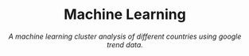 <div align="center">
    <h1>Machine Learning</h1>
    <i>A machine learning cluster analysis of different countries using google trend data. </i>
</div>
